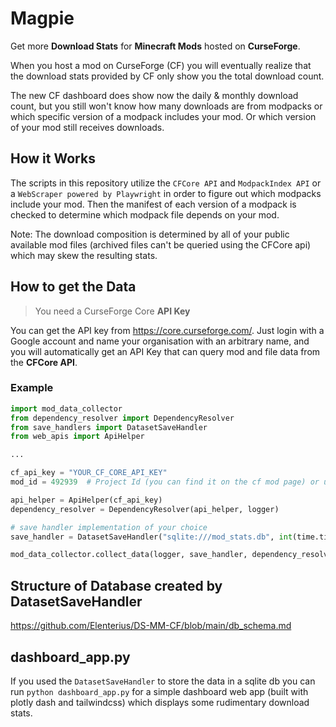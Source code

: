 # Magpie
Get more **Download Stats** for **Minecraft Mods** hosted on **CurseForge**.

When you host a mod on CurseForge (CF) you will eventually realize that the download stats provided by CF
only show you the total download count.

The new CF dashboard does show now the daily & monthly download count, but you still won't
know how many downloads are from modpacks or which specific version of a modpack includes your mod.
Or which version of your mod still receives downloads.

## How it Works
The scripts in this repository utilize the `CFCore API` and `ModpackIndex API` or a `WebScraper powered by Playwright` in order to figure out which modpacks include your mod. 
Then the manifest of each version of a modpack is checked to determine which modpack file depends on your mod.

Note: The download composition is determined by all of your public available mod files 
(archived files can't be queried using the CFCore api) which may skew the resulting stats.

## How to get the Data
> You need a CurseForge Core **API Key**

You can get the API key from https://core.curseforge.com/. 
Just login with a Google account and name your organisation with an arbitrary name, and you will automatically
get an API Key that can query mod and file data from the **CFCore API**.

### Example
```Python
import mod_data_collector
from dependency_resolver import DependencyResolver
from save_handlers import DatasetSaveHandler
from web_apis import ApiHelper

...

cf_api_key = "YOUR_CF_CORE_API_KEY"
mod_id = 492939  # Project Id (you can find it on the cf mod page) or use the CFCoreAPI to search for the mod by name

api_helper = ApiHelper(cf_api_key)
dependency_resolver = DependencyResolver(api_helper, logger)

# save handler implementation of your choice
save_handler = DatasetSaveHandler("sqlite:///mod_stats.db", int(time.time()))

mod_data_collector.collect_data(logger, save_handler, dependency_resolver, api_helper, mod_id)
```

## Structure of Database created by DatasetSaveHandler
https://github.com/Elenterius/DS-MM-CF/blob/main/db_schema.md

## dashboard_app.py
If you used the `DatasetSaveHandler` to store the data in a sqlite db you can run `python dashboard_app.py` for a simple dashboard web app (built with plotly dash and tailwindcss)
which displays some rudimentary download stats.
